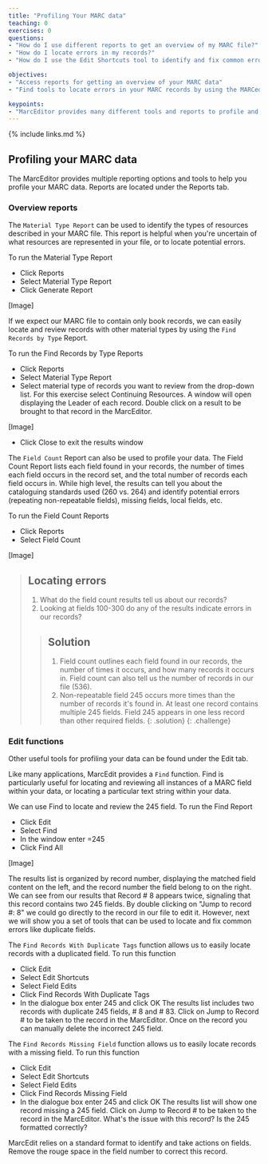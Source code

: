 ```yaml
---
title: "Profiling Your MARC data"
teaching: 0
exercises: 0
questions:
- "How do I use different reports to get an overview of my MARC file?"
- "How do I locate errors in my records?"
- "How do I use the Edit Shortcuts tool to identify and fix common errors?"

objectives:
- "Access reports for getting an overview of your MARC data"
- "Find tools to locate errors in your MARC records by using the MARCedit Edit toolbar"

keypoints:
- "MarcEditor provides many different tools and reports to profile and edit your MARC records"
---
```


{% include links.md %}


## Profiling your MARC data
The MarcEditor provides multiple reporting options and tools to help you profile your MARC data. Reports are located under the Reports tab.

### Overview reports
The `Material Type Report` can be used to identify the types of resources described in your MARC file. This report is helpful when you're uncertain of what resources are represented in your file, or to locate potential errors.

To run the Material Type Report
* Click Reports
* Select Material Type Report
* Click Generate Report

[Image]

If we expect our MARC file to contain only book records, we can easily locate and review records with other material types by using the `Find Records by Type` Report.

To run the Find Records by Type Reports
* Click Reports
* Select Material Type Report
* Select material type of records you want to review from the drop-down list. For this exercise select Continuing Resources.
A window will open displaying the Leader of each record. Double click on a result to be brought to that record in the MarcEditor.

[Image]

* Click Close to exit the results window

The `Field Count` Report can also be used to profile your data. The Field Count Report lists each field found in your records, the number of times each field occurs in the record set, and the total number of records each field occurs in. While high level, the results can tell you about the cataloguing standards used (260 vs. 264) and identify potential errors (repeating non-repeatable fields), missing fields, local fields, etc.

To run the Field Count Reports
* Click Reports
* Select Field Count

[Image]

> ## Locating errors
>
> 1. What do the field count results tell us about our records?
> 2. Looking at fields 100-300 do any of the results indicate errors in our records?
>
> > ## Solution
> > 1. Field count outlines each field found in our records, the number of times it occurs, and how many records it occurs in. Field count can also tell us the number of records in our file (536).
> > 2. Non-repeatable field 245 occurs more times than the number of records it's found in. At least one record contains multiple 245 fields. Field 245 appears in one less record than other required fields.
> {: .solution}
{: .challenge}

### Edit functions
Other useful tools for profiling your data can be found under the Edit tab.

Like many applications, MarcEdit provides a `Find` function. Find is particularly useful for locating and reviewing all instances of a MARC field within your data, or locating a particular text string within your data.

We can use Find to locate and review the 245 field. To run the Find Report
* Click Edit
* Select Find
* In the window enter =245
* Click Find All

[Image]

The results list is organized by record number, displaying the matched field content on the left, and the record number the field belong to on the right. We can see from our results that Record # 8 appears twice, signaling that this record contains two 245 fields.  By double clicking on  "Jump to record #: 8" we could go directly to the record in our file to edit it. However, next we will show you a set of tools that can be used to locate and fix common errors like duplicate fields.

The `Find Records With Duplicate Tags` function allows us to easily locate records with a duplicated field. To run this function
* Click Edit
* Select Edit Shortcuts
* Select Field Edits
* Click Find Records With Duplicate Tags
* In the dialogue box enter 245 and click OK
The results list includes two records with duplicate 245 fields, # 8 and # 83. Click on Jump to Record # to be taken to the record in the MarcEditor. Once on the record you can manually delete the incorrect 245 field.

The `Find Records Missing Field` function allows us to easily locate records with a missing field. To run this function
* Click Edit
* Select Edit Shortcuts
* Select Field Edits
* Click Find Records Missing Field
* In the dialogue box enter 245 and click OK
The results list will show one record missing a 245 field. Click on Jump to Record # to be taken to the record in the MarcEditor. What's the issue with this record? Is the 245 formatted correctly?

MarcEdit relies on a standard format to identify and take actions on fields. Remove the rouge space in the field number to correct this record.
